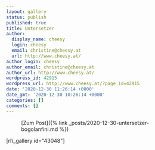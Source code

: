 ```yaml
---
layout: gallery
status: publish
published: true
title: Untersetzer
author:
  display_name: cheesy
  login: cheesy
  email: christine@cheesy.at
  url: http://www.cheesy.at/
author_login: cheesy
author_email: christine@cheesy.at
author_url: http://www.cheesy.at/
wordpress_id: 42915
wordpress_url: http://www.cheesy.at/?page_id=42915
date: '2020-12-30 11:26:14 +0000'
date_gmt: '2020-12-30 10:26:14 +0000'
categories: []
comments: []
---
```

<!-- wp:core-embed/wordpress {"url":"http://www.cheesy.at/2020/12/untersetzer-bogolanfini/","type":"rich","providerNameSlug":"cheesy-at","className":""} -->
<figure class="wp-block-embed-wordpress wp-block-embed is-type-rich is-provider-cheesy-at">
<div class="wp-block-embed__wrapper">
[Zum Post]({% link _posts/2020-12-30-untersetzer-bogolanfini.md %})
</div>
</figure>
<!-- /wp:core-embed/wordpress -->
<!-- wp:paragraph -->
[rl\_gallery id="43048"]
<!-- /wp:paragraph -->
